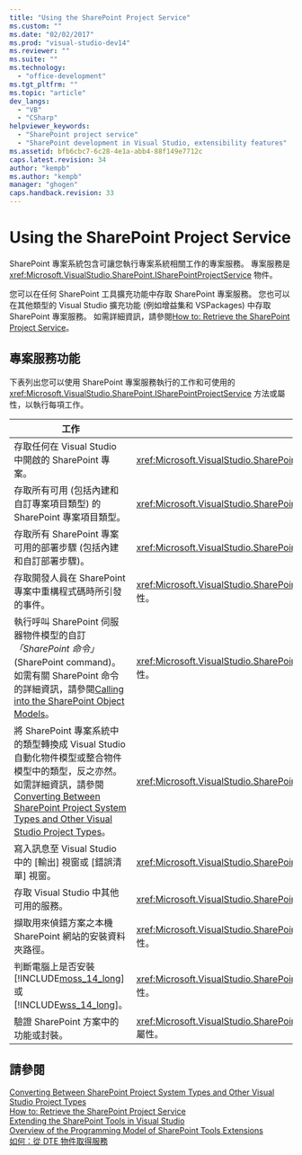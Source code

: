 ```yaml
---
title: "Using the SharePoint Project Service"
ms.custom: ""
ms.date: "02/02/2017"
ms.prod: "visual-studio-dev14"
ms.reviewer: ""
ms.suite: ""
ms.technology: 
  - "office-development"
ms.tgt_pltfrm: ""
ms.topic: "article"
dev_langs: 
  - "VB"
  - "CSharp"
helpviewer_keywords: 
  - "SharePoint project service"
  - "SharePoint development in Visual Studio, extensibility features"
ms.assetid: bfb6cbc7-6c28-4e1a-abb4-88f149e7712c
caps.latest.revision: 34
author: "kempb"
ms.author: "kempb"
manager: "ghogen"
caps.handback.revision: 33
---
```

# Using the SharePoint Project Service
  SharePoint 專案系統包含可讓您執行專案系統相關工作的專案服務。  專案服務是 <xref:Microsoft.VisualStudio.SharePoint.ISharePointProjectService> 物件。  
  
 您可以在任何 SharePoint 工具擴充功能中存取 SharePoint 專案服務。  您也可以在其他類型的 Visual Studio 擴充功能 \(例如增益集和 VSPackages\) 中存取 SharePoint 專案服務。  如需詳細資訊，請參閱[How to: Retrieve the SharePoint Project Service](../sharepoint/how-to-retrieve-the-sharepoint-project-service.md)。  
  
## 專案服務功能  
 下表列出您可以使用 SharePoint 專案服務執行的工作和可使用的 <xref:Microsoft.VisualStudio.SharePoint.ISharePointProjectService> 方法或屬性，以執行每項工作。  
  
|工作|要使用的成員|  
|--------|------------|  
|存取任何在 Visual Studio 中開啟的 SharePoint 專案。|<xref:Microsoft.VisualStudio.SharePoint.ISharePointProjectService.Projects%2A> 屬性。|  
|存取所有可用 \(包括內建和自訂專案項目類型\) 的 SharePoint 專案項目類型。|<xref:Microsoft.VisualStudio.SharePoint.ISharePointProjectService.ProjectItemTypes%2A> 屬性。|  
|存取所有 SharePoint 專案可用的部署步驟 \(包括內建和自訂部署步驟\)。|<xref:Microsoft.VisualStudio.SharePoint.ISharePointProjectService.DeploymentSteps%2A> 屬性。|  
|存取開發人員在 SharePoint 專案中重構程式碼時所引發的事件。|<xref:Microsoft.VisualStudio.SharePoint.ISharePointProjectService.CodeRefactoringEvents%2A> 屬性。|  
|執行呼叫 SharePoint 伺服器物件模型的自訂 *「SharePoint 命令」* \(SharePoint command\)。  如需有關 SharePoint 命令的詳細資訊，請參閱[Calling into the SharePoint Object Models](../sharepoint/calling-into-the-sharepoint-object-models.md)。|<xref:Microsoft.VisualStudio.SharePoint.ISharePointProjectService.SharePointConnection%2A> 屬性。|  
|將 SharePoint 專案系統中的類型轉換成 Visual Studio 自動化物件模型或整合物件模型中的類型，反之亦然。  如需詳細資訊，請參閱[Converting Between SharePoint Project System Types and Other Visual Studio Project Types](../sharepoint/converting-between-sharepoint-project-system-types-and-other-visual-studio-project-types.md)。|<xref:Microsoft.VisualStudio.SharePoint.ISharePointProjectService.Convert%2A> 方法。|  
|寫入訊息至 Visual Studio 中的 \[輸出\] 視窗或 \[錯誤清單\] 視窗。|<xref:Microsoft.VisualStudio.SharePoint.ISharePointProjectService.Logger%2A> 屬性。|  
|存取 Visual Studio 中其他可用的服務。|<xref:Microsoft.VisualStudio.SharePoint.ISharePointProjectService.ServiceProvider%2A> 屬性。|  
|擷取用來偵錯方案之本機 SharePoint 網站的安裝資料夾路徑。|<xref:Microsoft.VisualStudio.SharePoint.ISharePointProjectService.SharePointInstallPath%2A> 屬性。|  
|判斷電腦上是否安裝 [!INCLUDE[moss_14_long](../sharepoint/includes/moss-14-long-md.md)] 或 [!INCLUDE[wss_14_long](../sharepoint/includes/wss-14-long-md.md)]。|<xref:Microsoft.VisualStudio.SharePoint.ISharePointProjectService.IsSharePointInstalled%2A> 屬性。|  
|驗證 SharePoint 方案中的功能或封裝。|<xref:Microsoft.VisualStudio.SharePoint.ISharePointProjectService.PackageValidationProvider%2A> 屬性。|  
  
## 請參閱  
 [Converting Between SharePoint Project System Types and Other Visual Studio Project Types](../sharepoint/converting-between-sharepoint-project-system-types-and-other-visual-studio-project-types.md)   
 [How to: Retrieve the SharePoint Project Service](../sharepoint/how-to-retrieve-the-sharepoint-project-service.md)   
 [Extending the SharePoint Tools in Visual Studio](../sharepoint/extending-the-sharepoint-tools-in-visual-studio.md)   
 [Overview of the Programming Model of SharePoint Tools Extensions](../sharepoint/overview-of-the-programming-model-of-sharepoint-tools-extensions.md)   
 [如何：從 DTE 物件取得服務](http://msdn.microsoft.com/library/bb166401.aspx)  
  
  